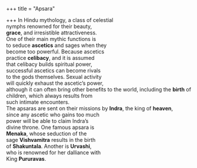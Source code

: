 +++
title = "Apsara"

+++
In Hindu mythology, a class of celestial  
nymphs renowned for their beauty,  
**grace**, and irresistible attractiveness.  
One of their main mythic functions is  
to seduce **ascetics** and sages when they  
become too powerful. Because ascetics  
practice **celibacy**, and it is assumed  
that celibacy builds spiritual power,  
successful ascetics can become rivals  
to the gods themselves. Sexual activity  
will quickly exhaust the ascetic’s power,  
although it can often bring other benefits to the world, including the **birth** of  
children, which always results from  
such intimate encounters.  
The apsaras are sent on their missions by **Indra**, the king of **heaven**,  
since any ascetic who gains too much  
power will be able to claim Indra’s  
divine throne. One famous apsara is  
**Menaka**, whose seduction of the  
sage **Vishvamitra** results in the birth  
of **Shakuntala**. Another is **Urvashi**,  
who is renowned for her dalliance with  
King **Pururavas**.